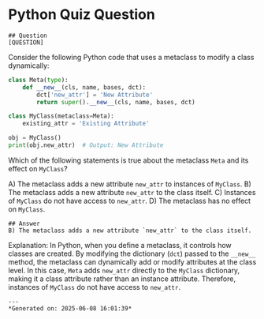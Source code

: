 # Python Quiz Question
    
    ## Question
    [QUESTION]
Consider the following Python code that uses a metaclass to modify a class dynamically:

```python
class Meta(type):
    def __new__(cls, name, bases, dct):
        dct['new_attr'] = 'New Attribute'
        return super().__new__(cls, name, bases, dct)

class MyClass(metaclass=Meta):
    existing_attr = 'Existing Attribute'

obj = MyClass()
print(obj.new_attr)  # Output: New Attribute
```

Which of the following statements is true about the metaclass `Meta` and its effect on `MyClass`?

A) The metaclass adds a new attribute `new_attr` to instances of `MyClass`.
B) The metaclass adds a new attribute `new_attr` to the class itself.
C) Instances of `MyClass` do not have access to `new_attr`.
D) The metaclass has no effect on `MyClass`.
    
    ## Answer
    B) The metaclass adds a new attribute `new_attr` to the class itself.

Explanation: In Python, when you define a metaclass, it controls how classes are created. By modifying the dictionary (`dct`) passed to the `__new__` method, the metaclass can dynamically add or modify attributes at the class level. In this case, `Meta` adds `new_attr` directly to the `MyClass` dictionary, making it a class attribute rather than an instance attribute. Therefore, instances of `MyClass` do not have access to `new_attr`.
    
    ---
    *Generated on: 2025-06-08 16:01:39*
    